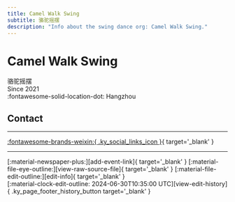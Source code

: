 ```yaml
---
title: Camel Walk Swing
subtitle: 骆驼摇摆
description: "Info about the swing dance org: Camel Walk Swing."
---
```


# Camel Walk Swing

骆驼摇摆  
Since 2021  
:fontawesome-solid-location-dot: Hangzhou  


## Contact


---

 [:fontawesome-brands-weixin:{ .ky_social_links_icon }](# "CamelwalkSwing骆驼摇摆"){ target='_blank' }

---

<div class="ky_page_footer" markdown>
<div class="ky_page_footer_trailing" markdown="span">
[:material-newspaper-plus:][add-event-link]{ target='_blank' }
[:material-file-eye-outline:][view-raw-source-file]{ target='_blank' }
[:material-file-edit-outline:][edit-info]{ target='_blank' }
</div>
<div class="ky_page_footer_leading" markdown="span">
[:material-clock-edit-outline: 2024-06-30T10:35:00 UTC][view-edit-history]{ .ky_page_footer_history_button target='_blank' }
</div>
</div>

[add-event-link]: https://github.com/swingdance/events/issues/new?assignees=&labels=add+event&projects=&template=02-add_entity.yml&title=%5Bzh_CN%5D%20Add%20Event%3A%20%3CName%3E&region=zh_CN&province=Zhejiang&city=Hangzhou&org_id=camel-walk-swing "Add Event"
[view-raw-source-file]: https://github.com/swingdance/orgs/blob/main/zh_CN/camel-walk-swing.json "View Raw Source File"
[edit-info]: https://github.com/swingdance/orgs/issues/new?assignees=&labels=update+org&projects=&template=03-update_entity.yml&title=%5Bzh_CN%5D%20Update%20Org%3A%20Camel%20Walk%20Swing&region=zh_CN&id=camel-walk-swing&name=Camel%20Walk%20Swing "Edit Info"

[view-edit-history]: https://github.com/swingdance/orgs/commits/main/zh_CN/camel-walk-swing.json "View Edit History"
